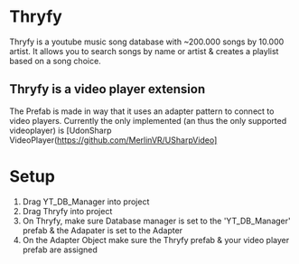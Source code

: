# Thryfy
Thryfy is a youtube music song database with ~200.000 songs by 10.000 artist. It allows you to search songs by name or artist & creates a playlist based on a song choice.

## Thryfy is a video player extension
The Prefab is made in way that it uses an adapter pattern to connect to video players.
Currently the only implemented (an thus the only supported videoplayer) is [UdonSharp VideoPlayer(https://github.com/MerlinVR/USharpVideo]

# Setup
1. Drag YT_DB_Manager into project
2. Drag Thryfy into project
3. On Thryfy, make sure Database manager is set to the 'YT_DB_Manager' prefab & the Adapater is set to the Adapter
4. On the Adapter Object make sure the Thryfy prefab & your video player prefab are assigned 
